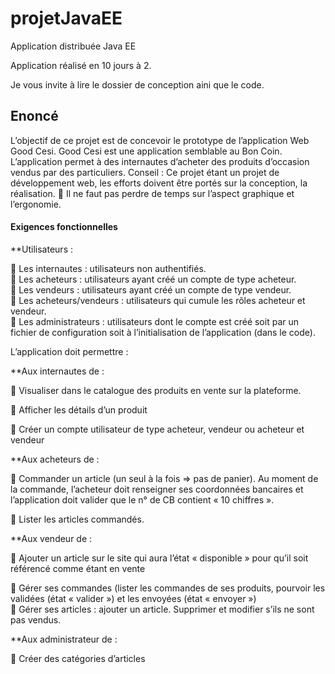 # projetJavaEE
Application distribuée Java EE

Application réalisé en 10 jours à 2. 

Je vous invite à lire le dossier de conception aini que le code. 

## Enoncé

L’objectif de ce projet est de concevoir le prototype de l’application Web Good Cesi.
Good Cesi est une application semblable au Bon Coin. L’application permet à des internautes d’acheter des produits d’occasion vendus par des particuliers.
Conseil :
Ce projet étant un projet de développement web, les efforts doivent être portés sur la conception, la réalisation.
 Il ne faut pas perdre de temps sur l’aspect graphique et l’ergonomie.

#### Exigences fonctionnelles

**Utilisateurs :

 Les internautes : utilisateurs non authentifiés.  
 Les acheteurs : utilisateurs ayant créé un compte de type acheteur.  
 Les vendeurs : utilisateurs ayant créé un compte de type vendeur.  
 Les acheteurs/vendeurs : utilisateurs qui cumule les rôles acheteur et vendeur.  
 Les administrateurs : utilisateurs dont le compte est créé soit par un fichier de configuration soit à l’initialisation de l’application (dans le code).  

L’application doit permettre :  

**Aux internautes de :

 Visualiser dans le catalogue des produits en vente sur la plateforme.  

 Afficher les détails d’un produit  

 Créer un compte utilisateur de type acheteur, vendeur ou acheteur et vendeur  

**Aux acheteurs de :

 Commander un article (un seul à la fois => pas de panier). Au moment de la commande, l’acheteur doit renseigner ses coordonnées bancaires et l’application doit valider que le n° de CB contient « 10 chiffres ».  

 Lister les articles commandés.   

**Aux vendeur de :

 Ajouter un article sur le site qui aura l’état « disponible » pour qu’il soit référencé comme étant en vente  

 Gérer ses commandes (lister les commandes de ses produits, pourvoir les validées (état « valider ») et les envoyées (état « envoyer »)  
 Gérer ses articles : ajouter un article. Supprimer et modifier s’ils ne sont pas vendus.  

**Aux administrateur de :

 Créer des catégories d’articles
